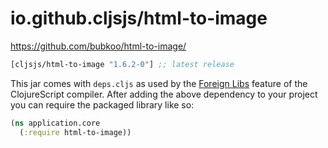 # io.github.cljsjs/html-to-image

https://github.com/bubkoo/html-to-image/

[](dependency)
```clojure
[cljsjs/html-to-image "1.6.2-0"] ;; latest release
```
[](/dependency)

This jar comes with `deps.cljs` as used by the [Foreign Libs][flibs] feature
of the ClojureScript compiler. After adding the above dependency to your project
you can require the packaged library like so:

```clojure
(ns application.core
  (:require html-to-image))
```

[flibs]: https://clojurescript.org/reference/packaging-foreign-deps
